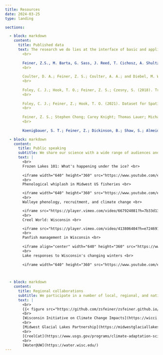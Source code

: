 ```yaml
---
title: Resources
date: 2024-03-25
type: landing

sections:

  - block: markdown
    content:
      title: Published data
      text: The research we do lies at the interface of basic and applied ecology.  Broadly, we work to understand how human interactions with freshwater ecosystems, including fishing, lake and fisheries management practices, and climate change, alter evolutionary and ecological processes in inland lakes, rivers, and the Great Lakes.  By understanding these responses, we can develop new approaches and practices for fisheries management in a rapidly changing landscape.
        <br>
        
        Feiner, Z.S., M. Barta, G. Sass, J. Reed, T. Cichosz, A. Shultz, and M. Luehring. 2023. Walleye spawning, ice phenology, and covariate data for Upper Midwestern Lakes: 1939-2019 ver 1. Environmental Data Initiative. https://doi.org/10.6073/pasta/f7a55f08dfe2a9514067e5c633313ef4. (Accessed 2024-04-30).
        <br>
        
        Coulter, D. A.; Feiner, Z. S.; Coulter, A. A.; and Diebel, M. W., "Current and Predicted Future Environmental Conditions for 38 Wisconsin, USA rivers" (2022). NRM Departmental Data Sets. 5. https://openprairie.sdstate.edu/nrm_datasets/5
        <br>
        
        Foley, C. J.; Hook, T. O.; Feiner, Z. S.; Czesny, S. (2018). Trophic indicator data for fishes collected from nearshore Lake Michigan in 2010. Purdue University Research Repository. doi:10.4231/R7DJ5CW0
        <br>
        
        Foley, C. J.; Feiner, Z.; Hook, T. O. (2021). Dataset for Spatial Patterns in Dry Weight of Nearshore Lake Michigan Prey Fishes. Purdue University Research Repository. doi:10.4231/5R2C-EN42
        <br>
        
        Feiner, Z. S.; Stephen Chong; Carey Knight; Thomas Lauer; Michael Thomas; Jeffrey Tyson; Hook, T. O. (2015). Rapidly shifting maturation schedules following reducedcommercial harvest in a freshwater ﬁsh. (Version 2.0). Purdue University Research Repository. [doi:10.4231/R7V69GJV](https://purr.purdue.edu/publications/4488/1)
        <br>
        
        Koenigbauer, S. T.; Feiner, Z.; Dickinson, B.; Shaw, S.; Almeida, Z.; DuFour, M.; Gatch, A.; Schraidt, C.; Hook, T. O. (2024). Data for: Egg size scales negatively with system size in a periodic fish species. Purdue University Research Repository. doi:10.4231/A420-R024

  - block: markdown
    content:
      title: Public speaking
      subtitle: We share our science with a wide range of audiences and settings.  Find a few recorded talks on everything from creel surveys to climate change below.  If you're interested in someone giving a talk to your group, please get in touch!
      text: |
        <br>
        Frozen Lakes 101: What's happening under the ice? <br>
        
        <iframe width="640" height="360" src="https://www.youtube.com/embed/uMO0dYROWjo" title="&quot;Frozen Lakes&quot; 101: What&#39;s Under the Ice?" frameborder="0" allow="accelerometer; autoplay; clipboard-write; encrypted-media; gyroscope; picture-in-picture; web-share" referrerpolicy="strict-origin-when-cross-origin" allowfullscreen></iframe>
        <br>
        Phenological whiplash in Midwest US fisheries <br>

        <iframe width="640" height="360" src="https://www.youtube.com/embed/qG0MBgxfIug" title="Phenological whiplash in Midwest US fisheries" frameborder="0" allow="accelerometer; autoplay; clipboard-write; encrypted-media; gyroscope; picture-in-picture; web-share" referrerpolicy="strict-origin-when-cross-origin" allowfullscreen></iframe>
        <br>
        Walleye phenology, recruitment, and climate change <br>

        <iframe src="https://player.vimeo.com/video/667924081?h=7b33d13570" width="640" height="360" frameborder="0" allow="autoplay; fullscreen; picture-in-picture" allowfullscreen></iframe>
        <br>
        Creel World: Wisconsin <br>

        <iframe src="https://player.vimeo.com/video/413806404?h=e724691381" width="640" height="360" frameborder="0" allow="autoplay; fullscreen; picture-in-picture" allowfullscreen></iframe>
        <br>
        Panfish management in Wisconsin <br>
        
        <iframe align="center" width="640" height="360" src="https://www.youtube.com/embed/mqXlEtDyzto" title="Panfish management in Wisconsin – Off the Record Podcast Ep. 14" frameborder="0" allow="accelerometer; autoplay; clipboard-write; encrypted-media; gyroscope; picture-in-picture; web-share" referrerpolicy="strict-origin-when-cross-origin" allowfullscreen></iframe> 
        <br>
        Lake responses to Wisconsin's changing winters <br>
        
        <iframe width="640" height="360" src="https://www.youtube.com/embed/h_ng6T18Ghc" title="December 7, 2023 - Quarterly Meeting - Lake Reponses to Wisconsin&#39;s Changing Winters" frameborder="0" allow="accelerometer; autoplay; clipboard-write; encrypted-media; gyroscope; picture-in-picture; web-share" referrerpolicy="strict-origin-when-cross-origin" allowfullscreen></iframe>

        

  - block: markdown
    content:
      title: Regional collaborations
      subtitle: We participate in a number of local, regional, and national collaborations to share data and improve management of our aquatic resources. Check them out below!
      text: |
        <br> 
        {{< figure src="https://github.com/zsfeiner/zsfeiner.github.io/blob/main/assets/media/WICCILogo.jpg" title="" link="https://wicci.wisc.edu/fisheries-working-group" alt="WICCI logo" >}}
        <br>
        [Wisconsin Initiative on Climate Change Impacts](https://wicci.wisc.edu/fisheries-working-group/) 
        <br>
        [Midwest Glacial Lakes Partnership](https://midwestglaciallakes.org/) 
        <br>
        [CreelCat](https://www.usgs.gov/programs/climate-adaptation-science-centers/science/us-inland-creel-and-angler-survey-catalog) 
        <br>
        [Water@UW](https://water.wisc.edu/)
---
```

